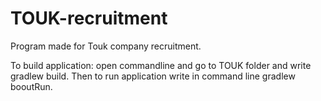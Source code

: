 # TOUK-recruitment

Program made for Touk company recruitment.

To build application: open commandline and go to TOUK folder and write gradlew build.
Then to run application write in command line gradlew booutRun. 
